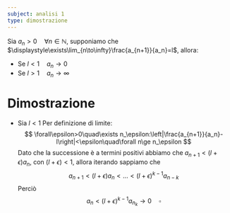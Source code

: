 ```yaml
---
subject: analisi 1
type: dimostrazione
---
```

Sia $a_n>0\quad\forall n\in\mathbb{N}$, supponiamo che $\displaystyle\exists\lim_{n\to\infty}\frac{a_{n+1}}{a_n}=l$, allora:
* Se $l<1\quad a_n\to0$
* Se $l>1\quad a_n\to\infty$
# Dimostrazione
* Sia $l<1$
Per definizione di limite:
$$
\forall\epsilon>0\quad\exists n_\epsilon:\left|\frac{a_{n+1}}{a_n}-l\right|<\epsilon\quad\forall n\ge n_\epsilon
$$
Dato che la successione è a termini positivi abbiamo che $a_{n+1}<(l+\epsilon)a_n$, con $(l+\epsilon)<1$, allora iterando sappiamo che
$$
a_{n+1}<(l+\epsilon)a_n<\dots<(l+\epsilon)^{k-1}a_{n-k}
$$
Perciò 
$$
a_n<(l+\epsilon)^{k-1}a_{n_k}\to0\quad\square
$$
